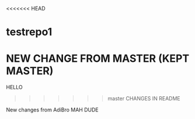 <<<<<<< HEAD
# testrepo1
NEW CHANGE FROM MASTER (KEPT MASTER)
=======
HELLO
>>>>>>> master
CHANGES IN README




New changes from AdiBro MAH DUDE
